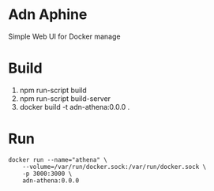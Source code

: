 # Adn Aphine

Simple Web UI for Docker manage

# Build

1. npm run-script build
2. npm run-script build-server
3. docker build -t adn-athena:0.0.0 .

# Run

    docker run --name="athena" \
        --volume=/var/run/docker.sock:/var/run/docker.sock \
        -p 3000:3000 \
        adn-athena:0.0.0
